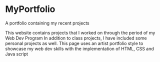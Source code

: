 # MyPortfolio
A portfolio containing my recent projects

This website contains projects that I worked on through the period of my Web Dev Program
In addition to class projects, I have included some personal projects as well.
This page uses an artist portfolio style to showcase my web dev skills with the implementation of HTML, CSS and Java script